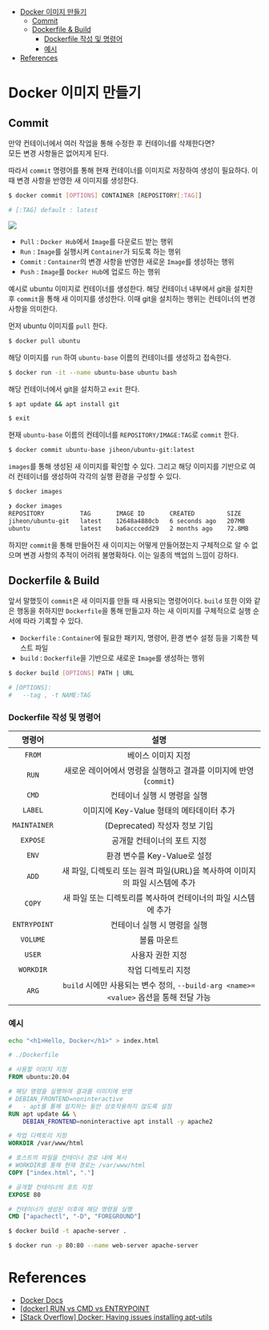 - [Docker 이미지 만들기](#docker-이미지-만들기)
  - [Commit](#commit)
  - [Dockerfile & Build](#dockerfile--build)
    - [Dockerfile 작성 및 명령어](#dockerfile-작성-및-명령어)
    - [예시](#예시)
- [References](#references)

# Docker 이미지 만들기

## Commit

만약 컨테이너에서 여러 작업을 통해 수정한 후 컨테이너를 삭제한다면?  
모든 변경 사항들은 없어지게 된다.

따라서 `commit` 명령어를 통해 현재 컨테이너를 이미지로 저장하여 생성이 필요하다. 이때 변경 사항을 반영한 새 이미지를 생성한다.

```bash
$ docker commit [OPTIONS] CONTAINER [REPOSITORY[:TAG]]

# [:TAG] default : latest
```

![](https://user-images.githubusercontent.com/48443734/146636457-bc008dc0-ca6b-46e8-8cb8-439146b87341.JPG)

- `Pull` : `Docker Hub`에서 `Image`를 다운로드 받는 행위
- `Run` : `Image`를 실행시켜 `Container`가 되도록 하는 행위
- `Commit` : `Container`의 변경 사항을 반영한 새로운 `Image`를 생성하는 행위
- `Push` : `Image`를 `Docker Hub`에 업로드 하는 행위

예시로 ubuntu 이미지로 컨테이너를 생성한다. 해당 컨테이너 내부에서 git을 설치한 후 `commit`을 통해 새 이미지를 생성한다. 이때 git을 설치하는 행위는 컨테이너의 변경 사항을 의미한다.

먼저 ubuntu 이미지를 `pull` 한다.

```bash
$ docker pull ubuntu
```

해당 이미지를 `run` 하여 `ubuntu-base` 이름의 컨테이너를 생성하고 접속한다.

```bash
$ docker run -it --name ubuntu-base ubuntu bash
```

해당 컨테이너에서 git을 설치하고 `exit` 한다.

```bash
$ apt update && apt install git

$ exit
```

현재 `ubuntu-base` 이름의 컨테이너를 `REPOSITORY/IMAGE:TAG`로 `commit` 한다.

```bash
$ docker commit ubuntu-base jiheon/ubuntu-git:latest
```

`images`를 통해 생성된 새 이미지를 확인할 수 있다. 그리고 해당 이미지를 기반으로 여러 컨테이너를 생성하여 각각의 실행 환경을 구성할 수 있다.

```bash
$ docker images

❯ docker images
REPOSITORY          TAG       IMAGE ID       CREATED         SIZE
jiheon/ubuntu-git   latest    12648a4880cb   6 seconds ago   207MB
ubuntu              latest    ba6acccedd29   2 months ago    72.8MB
```

하지만 `commit`을 통해 만들어진 새 이미지는 어떻게 만들어졌는지 구체적으로 알 수 없으며 변경 사항의 추적이 어려워 불명확하다. 이는 일종의 백업의 느낌이 강하다.

## Dockerfile & Build

앞서 말했듯이 `commit`은 새 이미지를 만들 때 사용되는 명령어이다. `build` 또한 이와 같은 행동을 취하지만 `Dockerfile`을 통해 만들고자 하는 새 이미지를 구체적으로 실행 순서에 따라 기록할 수 있다.

- `Dockerfile` : `Container`에 필요한 패키지, 명령어, 환경 변수 설정 등을 기록한 텍스트 파일
- `build` : `Dockerfile`을 기반으로 새로운 `Image`를 생성하는 행위

```bash
$ docker build [OPTIONS] PATH | URL

# [OPTIONS]:
#   --tag , -t NAME:TAG
```

### Dockerfile 작성 및 명령어

|    명령어    |                                         설명                                          |
| :----------: | :-----------------------------------------------------------------------------------: |
|    `FROM`    |                                  베이스 이미지 지정                                   |
|    `RUN`     |           새로운 레이어에서 명령을 실행하고 결과를 이미지에 반영 (`commit`)           |
|    `CMD`     |                             컨테이너 실행 시 명령을 실행                              |
|   `LABEL`    |                       이미지에 Key-Value 형태의 메타데이터 추가                       |
| `MAINTAINER` |                             (Deprecated) 작성자 정보 기입                             |
|   `EXPOSE`   |                              공개할 컨테이너의 포트 지정                              |
|    `ENV`     |                             환경 변수를 Key-Value로 설정                              |
|    `ADD`     |     새 파일, 디렉토리 또는 원격 파일(URL)을 복사하여 이미지의 파일 시스템에 추가      |
|    `COPY`    |            새 파일 또는 디렉토리를 복사하여 컨테이너의 파일 시스템에 추가             |
| `ENTRYPOINT` |                             컨테이너 실행 시 명령을 실행                              |
|   `VOLUME`   |                                      볼륨 마운트                                      |
|    `USER`    |                                   사용자 권한 지정                                    |
|  `WORKDIR`   |                                  작업 디렉토리 지정                                   |
|    `ARG`     | `build` 시에만 사용되는 변수 정의, `--build-arg <name>=<value>` 옵션을 통해 전달 가능 |

### 예시

```bash
echo "<h1>Hello, Docker</h1>" > index.html
```

```dockerfile
# ./Dockerfile

# 사용할 이미지 지정
FROM ubuntu:20.04

# 해당 명령을 실행하여 결과를 이미지에 반영
# DEBIAN_FRONTEND=noninteractive
#   - apt를 통해 설치하는 동안 상호작용하지 않도록 설정
RUN apt update && \
    DEBIAN_FRONTEND=noninteractive apt install -y apache2

# 작업 디렉토리 지정
WORKDIR /var/www/html

# 호스트의 파일을 컨테이너 경로 내에 복사
# WORKDIR를 통해 현재 경로는 /var/www/html
COPY ["index.html", "."]

# 공개할 컨테이너의 포트 지정
EXPOSE 80

# 컨테이너가 생성된 이후에 해당 명령을 실행
CMD ["apachectl", "-D", "FOREGROUND"]
```

```bash
$ docker build -t apache-server .
```

```bash
$ docker run -p 80:80 --name web-server apache-server
```

# References

- [Docker Docs](https://docs.docker.com/engine/reference/builder/)
- [[docker] RUN vs CMD vs ENTRYPOINT](https://blog.naver.com/PostView.nhn?isHttpsRedirect=true&blogId=freepsw&logNo=220982529575)
- [[Stack Overflow] Docker: Having issues installing apt-utils](https://stackoverflow.com/questions/51023312/docker-having-issues-installing-apt-utils/56569081#56569081)
